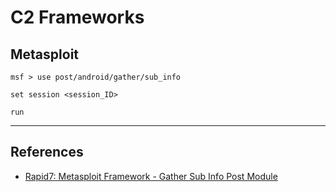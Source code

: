 # C2 Frameworks

## Metasploit

```
msf > use post/android/gather/sub_info

set session <session_ID>

run
```

---
## References

- [Rapid7: Metasploit Framework - Gather Sub Info Post Module](https://github.com/rapid7/metasploit-framework/blob/master/documentation/modules/post/android/gather/sub_info.md)